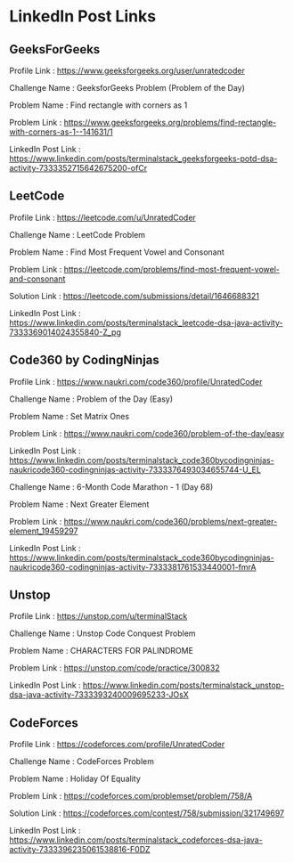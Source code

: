 # LinkedIn Post Links

## GeeksForGeeks

Profile Link : https://www.geeksforgeeks.org/user/unratedcoder

Challenge Name : GeeksforGeeks Problem (Problem of the Day)

Problem Name : Find rectangle with corners as 1

Problem Link : https://www.geeksforgeeks.org/problems/find-rectangle-with-corners-as-1--141631/1

LinkedIn Post Link : https://www.linkedin.com/posts/terminalstack_geeksforgeeks-potd-dsa-activity-7333352715642675200-ofCr

## LeetCode

Profile Link : https://leetcode.com/u/UnratedCoder

Challenge Name : LeetCode Problem

Problem Name : Find Most Frequent Vowel and Consonant

Problem Link : https://leetcode.com/problems/find-most-frequent-vowel-and-consonant

Solution Link : https://leetcode.com/submissions/detail/1646688321

LinkedIn Post Link : https://www.linkedin.com/posts/terminalstack_leetcode-dsa-java-activity-7333369014024355840-Z_pg

## Code360 by CodingNinjas

Profile Link : https://www.naukri.com/code360/profile/UnratedCoder

Challenge Name : Problem of the Day (Easy)

Problem Name : Set Matrix Ones

Problem Link : https://www.naukri.com/code360/problem-of-the-day/easy

LinkedIn Post Link : https://www.linkedin.com/posts/terminalstack_code360bycodingninjas-naukricode360-codingninjas-activity-7333376493034655744-U_EL

Challenge Name : 6-Month Code Marathon - 1 (Day 68)

Problem Name : Next Greater Element

Problem Link : https://www.naukri.com/code360/problems/next-greater-element_19459297

LinkedIn Post Link : https://www.linkedin.com/posts/terminalstack_code360bycodingninjas-naukricode360-codingninjas-activity-7333381761533440001-fmrA

## Unstop

Profile Link : https://unstop.com/u/terminalStack

Challenge Name : Unstop Code Conquest Problem

Problem Name : CHARACTERS FOR PALINDROME

Problem Link : https://unstop.com/code/practice/300832

LinkedIn Post Link : https://www.linkedin.com/posts/terminalstack_unstop-dsa-java-activity-7333393240009695233-JOsX

## CodeForces

Profile Link : https://codeforces.com/profile/UnratedCoder

Challenge Name : CodeForces Problem

Problem Name : Holiday Of Equality

Problem Link : https://codeforces.com/problemset/problem/758/A

Solution Link : https://codeforces.com/contest/758/submission/321749697

LinkedIn Post Link : https://www.linkedin.com/posts/terminalstack_codeforces-dsa-java-activity-7333396235061538816-F0DZ
